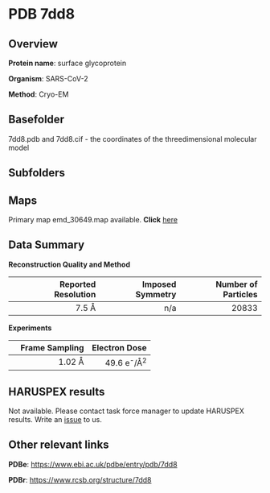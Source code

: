 # PDB 7dd8

## Overview

**Protein name**: surface glycoprotein

**Organism**: SARS-CoV-2

**Method**: Cryo-EM



## Basefolder

7dd8.pdb and 7dd8.cif - the coordinates of the threedimensional molecular model

## Subfolders









## Maps

Primary map emd_30649.map available. **Click** [here](http://ftp.wwpdb.org/pub/emdb/structures/EMD-30649/map/) 

## Data Summary
**Reconstruction Quality and Method**

|   | Reported Resolution | Imposed Symmetry | Number of Particles |
|---|-------------:|----------------:|--------------:|
|   |7.5 Å|n/a|20833|

**Experiments**

|   | Frame Sampling | Electron Dose |
|---|-------------:|----------------:|
|   |1.02 Å|49.6 e<sup>-</sup>/Å<sup>2</sup>|

## HARUSPEX results

Not available. Please contact task force manager to update HARUSPEX results. Write an [issue](https://github.com/thorn-lab/coronavirus_structural_task_force/issues) to us.

## Other relevant links 
**PDBe**:  https://www.ebi.ac.uk/pdbe/entry/pdb/7dd8
 
**PDBr**: https://www.rcsb.org/structure/7dd8 
